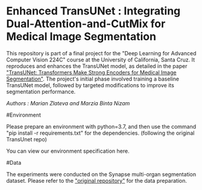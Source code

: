 # Enhanced TransUNet : Integrating Dual-Attention-and-CutMix for Medical Image Segmentation

This repository is part of a final project for the "Deep Learning for Advanced Computer Vision 224C" course at the University of California, Santa Cruz. It reproduces and enhances the TransUNet model, as detailed in the paper ["TransUNet: Transformers Make Strong Encoders for Medical Image Segmentation"](https://arxiv.org/pdf/2102.04306). The project's initial phase involved training a baseline TransUNet model, followed by targeted modifications to improve its segmentation performance.

_Authors : Marian Zlateva and Marzia Binta Nizam_

#Environment

Please prepare an environment with python=3.7, and then use the command "pip install -r requirements.txt" for the dependencies. (following the original TransUnet repo)

You can view our environment specification here.

#Data

The experiments were conducted on the Synapse multi-organ segmentation dataset. Please refer to the ["original repository"](https://github.com/Beckschen/TransUNet/blob/main/datasets/README.md) for the data preparation. 
 
 






